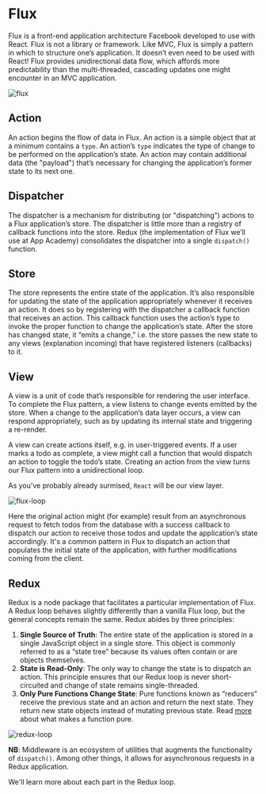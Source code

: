 # Flux

Flux is a front-end application architecture Facebook developed to use with
React. Flux is not a library or framework. Like MVC, Flux is simply a pattern in
which to structure one’s application. It doesn’t even need to be used with
React! Flux provides unidirectional data flow, which affords more predictability
than the multi-threaded, cascading updates one might encounter in an MVC
application.

![flux]

## Action

An action begins the flow of data in Flux. An action is a simple object that at
a minimum contains a `type`. An action’s `type` indicates the type of change to
be performed on the application’s state. An action may contain additional data
(the "payload") that’s necessary for changing the application’s former state to
its next one.

## Dispatcher

The dispatcher is a mechanism for distributing (or "dispatching") actions to a
Flux application’s store. The dispatcher is little more than a registry of
callback functions into the store. Redux (the implementation of Flux we’ll use
at App Academy) consolidates the dispatcher into a single `dispatch()` function.

## Store

The store represents the entire state of the application. It’s also responsible
for updating the state of the application appropriately whenever it receives an
action. It does so by registering with the dispatcher a callback function that
receives an action. This callback function uses the action’s type to invoke the
proper function to change the application’s state. After the store has changed
state, it “emits a change,” i.e. the store passes the new state to any views
(explanation incoming) that have registered listeners (callbacks) to it.

## View

A view is a unit of code that’s responsible for rendering the user interface. To
complete the Flux pattern, a view listens to change events emitted by the store.
When a change to the application’s data layer occurs, a view can respond
appropriately, such as by updating its internal state and triggering a re-render.

A view can create actions itself, e.g. in user-triggered events. If a user marks
a todo as complete, a view might call a function that would dispatch an action
to toggle the todo’s state. Creating an action from the view turns our Flux
pattern into a unidirectional loop.

As you've probably already surmised, `React` will be our view layer.

![flux-loop]

Here the original action might (for example) result from an asynchronous request
to fetch todos from the database with a success callback to dispatch our action
to receive those todos and update the application’s state accordingly. It's a
common pattern in Flux to dispatch an action that populates the initial state of
the application, with further modifications coming from the client.


## Redux

Redux is a node package that facilitates a particular implementation of Flux. A
Redux loop behaves slightly differently than a vanilla Flux loop, but the
general concepts remain the same. Redux abides by three principles:

1. **Single Source of Truth**: The entire state of the application is stored in a
single JavaScript object in a single store. This object is commonly referred to
as a “state tree” because its values often contain or are objects themselves.
2. **State is Read-Only**: The only way to change the state is to dispatch an action.
This principle ensures that our Redux loop is never short-circuited and change
of state remains single-threaded.
3. **Only Pure Functions Change State**: Pure functions known as “reducers” receive the
previous state and an action and return the next state. They return new state
objects instead of mutating previous state. Read [more][pure-functions] about
what makes a function pure.

![redux-loop]

**NB**: Middleware is an ecosystem of utilities that augments the functionality of
`dispatch()`. Among other things, it allows for asynchronous requests in a Redux
application.

We'll learn more about each part in the Redux loop.

[redux-loop]:https://camo.githubusercontent.com/e7921fdb62c3bab89005e090677a6cd07aceaa8c/68747470733a2f2f7062732e7477696d672e636f6d2f6d656469612f434e50336b5953577741455672544a2e6a70673a6c61726765
[pure-functions]: https://medium.com/javascript-scene/master-the-javascript-interview-what-is-a-pure-function-d1c076bec976#.lfv7bgqco
[flux-loop]: https://facebook.github.io/flux/img/flux-simple-f8-diagram-with-client-action-1300w.png
[flux]: https://facebook.github.io/flux/img/flux-simple-f8-diagram-1300w.png
